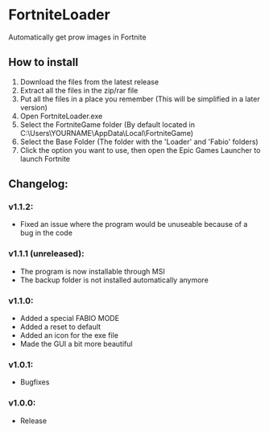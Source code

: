 # FortniteLoader
Automatically get prow images in Fortnite

## How to install

1. Download the files from the latest release
2. Extract all the files in the zip/rar file
3. Put all the files in a place you remember (This will be simplified in a later version)
4. Open FortniteLoader.exe
5. Select the FortniteGame folder (By default located in C:\Users\YOURNAME\AppData\Local\FortniteGame)
6. Select the Base Folder (The folder with the 'Loader' and 'Fabio' folders)
7. Click the option you want to use, then open the Epic Games Launcher to launch Fortnite

## Changelog:

### v1.1.2:
- Fixed an issue where the program would be unuseable because of a bug in the code

### v1.1.1 (unreleased):
- The program is now installable through MSI
- The backup folder is not installed automatically anymore

### v1.1.0:
- Added a special FABIO MODE
- Added a reset to default
- Added an icon for the exe file
- Made the GUI a bit more beautiful

### v1.0.1:
- Bugfixes

### v1.0.0:
- Release
